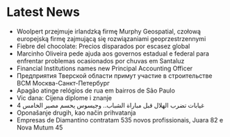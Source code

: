 # Latest News
-  Woolpert przejmuje irlandzką firmę Murphy Geospatial, czołową europejską firmę zajmującą się rozwiązaniami geoprzestrzennymi
-  Fiebre del chocolate: Precios disparados por escasez global
-  Marcinho Oliveira pede ajuda aos governos estadual e federal para enfrentar problemas ocasionados por chuvas em Santaluz
-  Financial Institutions names new Principal Accounting Officer
-  Предприятия Тверской области примут участие в строительстве ВСМ Москва-Санкт-Петербург
-  Apagão atinge relógios de rua em bairros de São Paulo
-  Vic dana: Cijena diplome i znanje
-  4 غيابات تضرب الهلال قبل مباراة الشباب.. وجيسوس يحسم مصير الخامس
-  Oponašanje drugih, kao način prihvatanja
-  Empresas de Diamantino contratam 535 novos profissionais, Juara 82 e Nova Mutum 45
